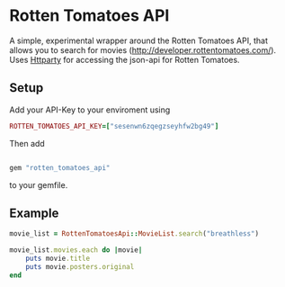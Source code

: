 Rotten Tomatoes API
===================

A simple, experimental wrapper around the Rotten Tomatoes API, that allows you to search for movies (http://developer.rottentomatoes.com/).
Uses [Httparty](https://github.com/jnunemaker/httparty) for accessing the json-api for Rotten Tomatoes.


Setup
-----

Add your API-Key to your enviroment using

```ruby
ROTTEN_TOMATOES_API_KEY=["sesenwn6zqegzseyhfw2bg49"]

```

Then add

```ruby

gem "rotten_tomatoes_api"
```
to your gemfile.

Example
------
```ruby
movie_list = RottenTomatoesApi::MovieList.search("breathless")

movie_list.movies.each do |movie|
    puts movie.title
    puts movie.posters.original
end
```


